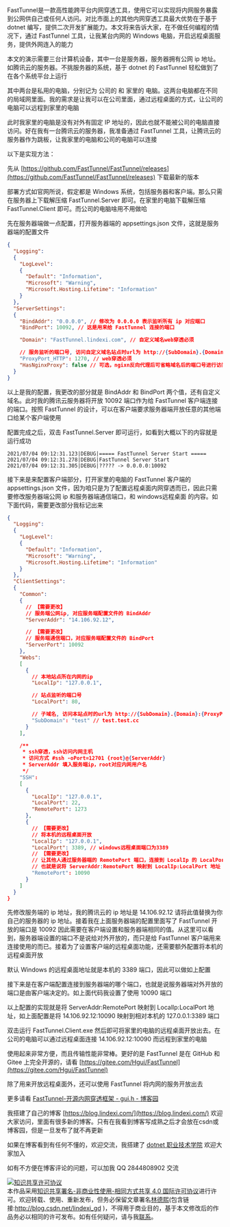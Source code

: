 
FastTunnel是一款高性能跨平台内网穿透工具，使用它可以实现将内网服务暴露到公网供自己或任何人访问。对比市面上的其他内网穿透工具最大优势在于基于 dotnet 编写，提供二次开发扩展能力。本文将来告诉大家，在不做任何编程的情况下，通过 FastTunnel 工具，让我某台内网的 Windows 电脑，开启远程桌面服务，提供外网连入的能力

<!--more-->


<!-- CreateTime:2021/7/5 8:27:07 -->

<!-- 发布 -->

本文的演示需要三台计算机设备，其中一台是服务器，服务器拥有公网 ip 地址。如腾讯云的服务器。不挑服务器的系统，基于 dotnet 的 FastTunnel 轻松做到了在各个系统平台上运行

其中两台是私用的电脑，分别记为 公司的 和 家里的 电脑。这两台电脑都在不同的局域网里面。我的需求是让我可以在公司里面，通过远程桌面的方式，让公司的电脑可以远程到家里的电脑

此时我家里的电脑是没有对外有固定 IP 地址的，因此也就不能被公司的电脑直接访问。好在我有一台腾讯云的服务器，我准备通过 FastTunnel 工具，让腾讯云的服务器作为跳板，让我家里的电脑和公司的电脑可以连接

以下是实现方法：

先从 [https://github.com/FastTunnel/FastTunnel/releases](https://github.com/FastTunnel/FastTunnel/releases) 下载最新的版本

部署方式如官网所说，假定都是 Windows 系统，包括服务器和客户端。那么只需在服务器上下载解压缩 FastTunnel.Server 即可。在家里的电脑下载解压缩 FastTunnel.Client 即可。而公司的电脑啥用不用做哈

先在服务器端做一点配置，打开服务器端的 appsettings.json 文件，这就是服务器端的配置文件

```json
{
  "Logging": 
  {
    "LogLevel": 
    {
      "Default": "Information",
      "Microsoft": "Warning",
      "Microsoft.Hosting.Lifetime": "Information"
    }
  },
  "ServerSettings": 
  {
    "BindAddr": "0.0.0.0", // 修改为 0.0.0.0 表示监听所有 ip 对应端口
    "BindPort": 10092, // 这是用来给 FastTunnel 连接的端口

    "Domain": "FastTunnel.lindexi.com", // 自定义域名web穿透必须

    // 服务监听的端口号, 访问自定义域名站点时url为 http://{SubDomain}.{Domain}:{ProxyPort_HTTP}/
    "ProxyPort_HTTP": 1270, // web穿透必须
    "HasNginxProxy": false // 可选，ngixn反向代理后可省略域名后的端口号进行访问
  }
}
```

以上是我的配置，我更改的部分就是 BindAddr 和 BindPort 两个值，还有自定义域名。此时我的腾讯云服务器将开放 10092 端口作为给 FastTunnel 客户端连接的端口。按照 FastTunnel 的设计，可以在客户端要求服务器端开放任意的其他端口给某个客户端使用

配置完成之后，双击 FastTunnel.Server 即可运行，如看到大概以下的内容就是运行成功

```
2021/07/04 09:12:31.123|DEBUG|===== FastTunnel Server Start =====
2021/07/04 09:12:31.278|DEBUG|FastTunnel Server Start
2021/07/04 09:12:31.305|DEBUG|????? -> 0.0.0.0:10092
```

接下来是来配置客户端部分，打开家里的电脑的 FastTunnel 客户端的 appsettings.json 文件，因为咱只是为了配置远程桌面内网穿透而已，因此只需要修改服务器端公网 ip 和服务器端通信端口，和 windows远程桌面 的内容。如下面代码，需要更改部分我标记出来

```json
{
  "Logging": 
  {
    "LogLevel": 
    {
      "Default": "Information",
      "Microsoft": "Warning",
      "Microsoft.Hosting.Lifetime": "Information"
    }
  },
  "ClientSettings": 
  {
    "Common": 
    {
      // 【需要更改】
      // 服务端公网ip, 对应服务端配置文件的 BindAddr
      "ServerAddr": "14.106.92.12",

      // 【需要更改】
      // 服务端通信端口，对应服务端配置文件的 BindPort
      "ServerPort": 10092
    },
    "Webs": 
    [
      {
        // 本地站点所在内网的ip
        "LocalIp": "127.0.0.1",

        // 站点监听的端口号
        "LocalPort": 80,

        // 子域名, 访问本站点时的url为 http://{SubDomain}.{Domain}:{ProxyPort_HTTP}/
        "SubDomain": "test" // test.test.cc
      }
    ],

    /**
     * ssh穿透，ssh访问内网主机
     * 访问方式 #ssh -oPort=12701 {root}@{ServerAddr}
     * ServerAddr 填入服务端ip，root对应内网用户名
     */
    "SSH": 
    [
      {
        "LocalIp": "127.0.0.1",
        "LocalPort": 22,
        "RemotePort": 1273
      },
      {
        // 【需要更改】
        // 将本机的远程桌面开放
        "LocalIp": "127.0.0.1",
        "LocalPort": 3389, // windows远程桌面端口为3389
        // 【需要更改】
        // 让其他人通过服务器端的 RemotePort 端口，连接到 LocalIp 的 LocalPort 端口
        // 也就是说将 ServerAddr:RemotePort 映射到 LocalIp:LocalPort 地址
        "RemotePort": 10090
      }
    ]
  }
}
```

先修改服务端的 ip 地址，我的腾讯云的 ip 地址是 14.106.92.12 请将此值替换为你自己的服务器的 ip 地址。接着我在上面服务器端的配置里面写了 FastTunnel 开放的端口是 10092 因此需要在客户端设置和服务器端相同的值。从这里可以看到，服务器端设置的端口不是说给对外开放的，而只是给 FastTunnel 客户端用来连接使用的而已。接着为了设置客户端的远程桌面功能，还需要额外配置将本机的远程桌面开放

默认 Windows 的远程桌面地址就是本机的 3389 端口，因此可以做如上配置

接下来是在客户端配置连接到服务器端的哪个端口，也就是说服务器端对外开放的端口是由客户端决定的。如上面代码我设置了使用 10090 端口

以上配置的实现就是将 ServerAddr:RemotePort 映射到 LocalIp:LocalPort 地址，如上面配置是将 14.106.92.12:10090 映射到相对本机的 127.0.0.1:3389 端口

双击运行 FastTunnel.Client.exe 然后即可将家里的电脑的远程桌面开放出去。在公司的电脑可以通过远程桌面连接 14.106.92.12:10090 而远程到家里的电脑

使用起来非常方便，而且传输性能非常棒。更好的是 FastTunnel 是在 GitHub 和 Gitee 上完全开源的，请看 [https://gitee.com/Hgui/FastTunnel](https://gitee.com/Hgui/FastTunnel)

除了用来开放远程桌面外，还可以使用 FastTunnel 将内网的服务开放出去

更多请看 [FastTunnel-开源内网穿透框架 - gui.h - 博客园](https://www.cnblogs.com/springhgui/p/15005329.html )



我搭建了自己的博客 [https://blog.lindexi.com/](https://blog.lindexi.com/) 欢迎大家访问，里面有很多新的博客。只有在我看到博客写成熟之后才会放在csdn或博客园，但是一旦发布了就不再更新

如果在博客看到有任何不懂的，欢迎交流，我搭建了 [dotnet 职业技术学院](https://t.me/dotnet_campus) 欢迎大家加入

如有不方便在博客评论的问题，可以加我 QQ 2844808902 交流

<a rel="license" href="http://creativecommons.org/licenses/by-nc-sa/4.0/"><img alt="知识共享许可协议" style="border-width:0" src="https://licensebuttons.net/l/by-nc-sa/4.0/88x31.png" /></a><br />本作品采用<a rel="license" href="http://creativecommons.org/licenses/by-nc-sa/4.0/">知识共享署名-非商业性使用-相同方式共享 4.0 国际许可协议</a>进行许可。欢迎转载、使用、重新发布，但务必保留文章署名[林德熙](http://blog.csdn.net/lindexi_gd)(包含链接:http://blog.csdn.net/lindexi_gd )，不得用于商业目的，基于本文修改后的作品务必以相同的许可发布。如有任何疑问，请与我[联系](mailto:lindexi_gd@163.com)。